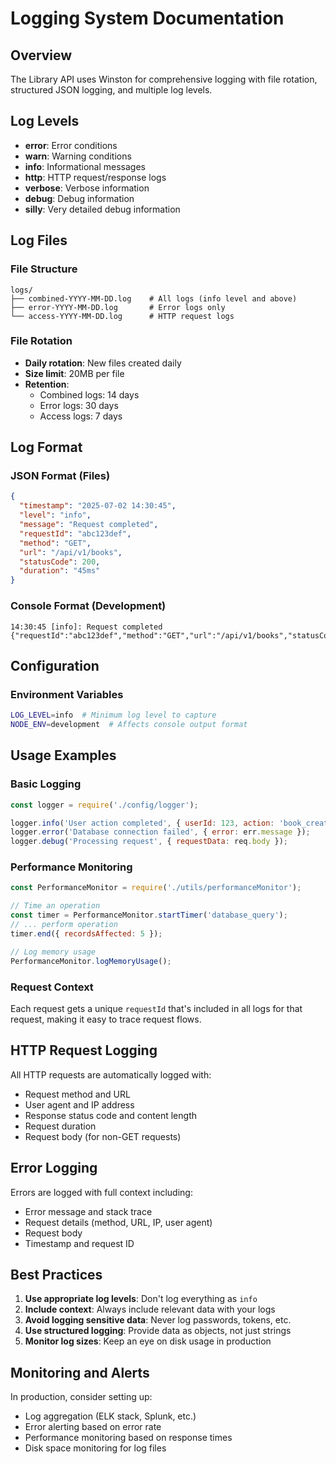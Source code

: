 # Logging System Documentation

## Overview
The Library API uses Winston for comprehensive logging with file rotation, structured JSON logging, and multiple log levels.

## Log Levels
- **error**: Error conditions
- **warn**: Warning conditions
- **info**: Informational messages
- **http**: HTTP request/response logs
- **verbose**: Verbose information
- **debug**: Debug information
- **silly**: Very detailed debug information

## Log Files

### File Structure
```
logs/
├── combined-YYYY-MM-DD.log    # All logs (info level and above)
├── error-YYYY-MM-DD.log       # Error logs only
└── access-YYYY-MM-DD.log      # HTTP request logs
```

### File Rotation
- **Daily rotation**: New files created daily
- **Size limit**: 20MB per file
- **Retention**: 
  - Combined logs: 14 days
  - Error logs: 30 days
  - Access logs: 7 days

## Log Format

### JSON Format (Files)
```json
{
  "timestamp": "2025-07-02 14:30:45",
  "level": "info",
  "message": "Request completed",
  "requestId": "abc123def",
  "method": "GET",
  "url": "/api/v1/books",
  "statusCode": 200,
  "duration": "45ms"
}
```

### Console Format (Development)
```
14:30:45 [info]: Request completed {"requestId":"abc123def","method":"GET","url":"/api/v1/books","statusCode":200,"duration":"45ms"}
```

## Configuration

### Environment Variables
```bash
LOG_LEVEL=info  # Minimum log level to capture
NODE_ENV=development  # Affects console output format
```

## Usage Examples

### Basic Logging
```javascript
const logger = require('./config/logger');

logger.info('User action completed', { userId: 123, action: 'book_created' });
logger.error('Database connection failed', { error: err.message });
logger.debug('Processing request', { requestData: req.body });
```

### Performance Monitoring
```javascript
const PerformanceMonitor = require('./utils/performanceMonitor');

// Time an operation
const timer = PerformanceMonitor.startTimer('database_query');
// ... perform operation
timer.end({ recordsAffected: 5 });

// Log memory usage
PerformanceMonitor.logMemoryUsage();
```

### Request Context
Each request gets a unique `requestId` that's included in all logs for that request, making it easy to trace request flows.

## HTTP Request Logging
All HTTP requests are automatically logged with:
- Request method and URL
- User agent and IP address
- Response status code and content length
- Request duration
- Request body (for non-GET requests)

## Error Logging
Errors are logged with full context including:
- Error message and stack trace
- Request details (method, URL, IP, user agent)
- Request body
- Timestamp and request ID

## Best Practices

1. **Use appropriate log levels**: Don't log everything as `info`
2. **Include context**: Always include relevant data with your logs
3. **Avoid logging sensitive data**: Never log passwords, tokens, etc.
4. **Use structured logging**: Provide data as objects, not just strings
5. **Monitor log sizes**: Keep an eye on disk usage in production

## Monitoring and Alerts

In production, consider setting up:
- Log aggregation (ELK stack, Splunk, etc.)
- Error alerting based on error rate
- Performance monitoring based on response times
- Disk space monitoring for log files
